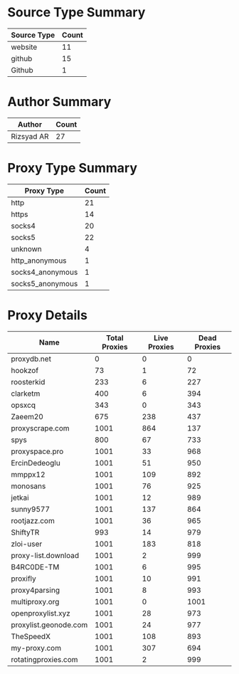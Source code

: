 # Source Type Summary

| Source Type | Count |
|-------------|-------|
| website | 11 |
| github | 15 |
| Github | 1 |


# Author Summary

| Author | Count |
|--------|-------|
| Rizsyad AR | 27 |


# Proxy Type Summary

| Proxy Type | Count |
|------------|-------|
| http | 21 |
| https | 14 |
| socks4 | 20 |
| socks5 | 22 |
| unknown | 4 |
| http_anonymous | 1 |
| socks4_anonymous | 1 |
| socks5_anonymous | 1 |


# Proxy Details

| Name | Total Proxies | Live Proxies | Dead Proxies |
|------|---------------|--------------|---------------|
| proxydb.net | 0 | 0 | 0 |
| hookzof | 73 | 1 | 72 |
| roosterkid | 233 | 6 | 227 |
| clarketm | 400 | 6 | 394 |
| opsxcq | 343 | 0 | 343 |
| Zaeem20 | 675 | 238 | 437 |
| proxyscrape.com | 1001 | 864 | 137 |
| spys | 800 | 67 | 733 |
| proxyspace.pro | 1001 | 33 | 968 |
| ErcinDedeoglu | 1001 | 51 | 950 |
| mmppx12 | 1001 | 109 | 892 |
| monosans | 1001 | 76 | 925 |
| jetkai | 1001 | 12 | 989 |
| sunny9577 | 1001 | 137 | 864 |
| rootjazz.com | 1001 | 36 | 965 |
| ShiftyTR | 993 | 14 | 979 |
| zloi-user | 1001 | 183 | 818 |
| proxy-list.download | 1001 | 2 | 999 |
| B4RC0DE-TM | 1001 | 6 | 995 |
| proxifly | 1001 | 10 | 991 |
| proxy4parsing | 1001 | 8 | 993 |
| multiproxy.org | 1001 | 0 | 1001 |
| openproxylist.xyz | 1001 | 28 | 973 |
| proxylist.geonode.com | 1001 | 24 | 977 |
| TheSpeedX | 1001 | 108 | 893 |
| my-proxy.com | 1001 | 307 | 694 |
| rotatingproxies.com | 1001 | 2 | 999 |
